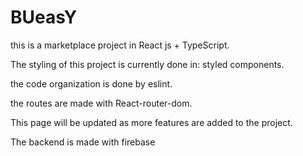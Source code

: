 # BUeasY

this is a marketplace project in React js + TypeScript.

The styling of this project is currently done in: styled components.

the code organization is done by eslint.

the routes are made with React-router-dom.

This page will be updated as more features are added to the project.

The backend is made with firebase